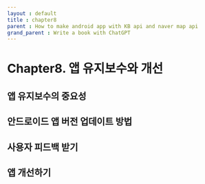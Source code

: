 ```yaml
---
layout : default
title : chapter8
parent : How to make android app with KB api and naver map api
grand_parent : Write a book with ChatGPT 
---
```


# Chapter8. 앱 유지보수와 개선

## 앱 유지보수의 중요성

## 안드로이드 앱 버전 업데이트 방법

## 사용자 피드백 받기

## 앱 개선하기